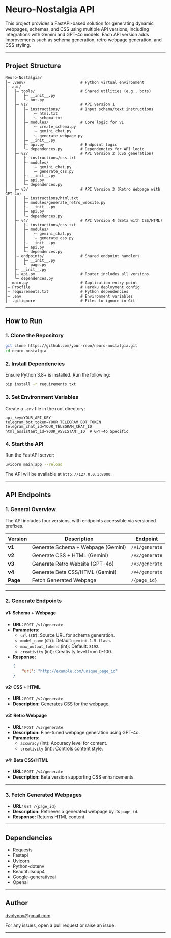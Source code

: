 # **Neuro-Nostalgia API**

This project provides a FastAPI-based solution for generating dynamic webpages, schemas, and CSS using multiple API versions, including integrations with Gemini and GPT-4o models. Each API version adds improvements such as schema generation, retro webpage generation, and CSS styling.

---

## **Project Structure**

```plaintext
Neuro-Nostalgia/
│— .venv/                        # Python virtual environment
│— api/
│   ├— tools/                    # Shared utilities (e.g., bots)
│   │   ├— __init__.py
│   │   └— bot.py
│   ├— v1/                       # API Version 1
│   │   ├— instructions/         # Input schema/text instructions
│   │   │   ├— html.txt
│   │   │   └— schema.txt
│   │   ├— modules/              # Core logic for v1
│   │   │   ├— create_schema.py
│   │   │   ├— gemini_chat.py
│   │   │   └— generate_webpage.py
│   │   ├— __init__.py
│   │   ├— api.py                # Endpoint logic
│   │   └— dependences.py        # Dependencies for API logic
│   ├— v2/                       # API Version 2 (CSS generation)
│   │   ├— instructions/css.txt
│   │   ├— modules/
│   │   │   ├— gemini_chat.py
│   │   │   └— generate_css.py
│   │   ├— __init__.py
│   │   ├— api.py
│   │   └— dependences.py
│   ├— v3/                       # API Version 3 (Retro Webpage with GPT-4o)
│   │   ├— instructions/html.txt
│   │   ├— modules/generate_retro_website.py
│   │   ├— __init__.py
│   │   ├— api.py
│   │   └— dependences.py
│   ├— v4/                       # API Version 4 (Beta with CSS/HTML)
│   │   ├— instructions/css.txt
│   │   ├— modules/
│   │   │   ├— gemini_chat.py
│   │   │   └— generate_css.py
│   │   ├— __init__.py
│   │   ├— api.py
│   │   └— dependences.py
│   ├— endpoints/                # Shared endpoint handlers
│   │   ├— __init__.py
│   │   └— page.py
│   ├— __init__.py
│   ├— api.py                    # Router includes all versions
│   └— dependences.py
│— main.py                       # Application entry point
│— Procfile                      # Heroku deployment config
│— requirements.txt              # Python dependencies
│— .env                          # Environment variables
│— .gitignore                    # Files to ignore in Git
```

---

## **How to Run**

### **1. Clone the Repository**
```bash
git clone https://github.com/your-repo/neuro-nostalgia.git
cd neuro-nostalgia
```

### **2. Install Dependencies**
Ensure Python 3.8+ is installed. Run the following:
```bash
pip install -r requirements.txt
```

### **3. Set Environment Variables**
Create a `.env` file in the root directory:
```plaintext
api_key=YOUR_API_KEY
telegram_bot_token=YOUR_TELEGRAM_BOT_TOKEN
telegram_chat_id=YOUR_TELEGRAM_CHAT_ID
html_assistant_id=YOUR_ASSISTANT_ID  # GPT-4o Specific
```

### **4. Start the API**
Run the FastAPI server:
```bash
uvicorn main:app --reload
```
The API will be available at `http://127.0.0.1:8000`.

---

## **API Endpoints**

### **1. General Overview**
The API includes four versions, with endpoints accessible via versioned prefixes.

| **Version** | **Description**                      | **Endpoint**           |
|-------------|--------------------------------------|------------------------|
| **v1**      | Generate Schema + Webpage (Gemini)   | `/v1/generate`         |
| **v2**      | Generate CSS + HTML (Gemini)         | `/v2/generate`         |
| **v3**      | Generate Retro Website (GPT-4o)      | `/v3/generate`         |
| **v4**      | Generate Beta CSS/HTML (Gemini)      | `/v4/generate`         |
| **Page**    | Fetch Generated Webpage              | `/{page_id}`           |

---

### **2. Generate Endpoints**

#### **v1: Schema + Webpage**
- **URL:** `POST /v1/generate`
- **Parameters:**
  - `url` (str): Source URL for schema generation.
  - `model_name` (str): Default: `gemini-1.5-flash`.
  - `max_output_tokens` (int): Default: `8192`.
  - `creativity` (int): Creativity level from 0-100.
- **Response:**
  ```json
  {
      "url": "http://example.com/unique_page_id"
  }
  ```

#### **v2: CSS + HTML**
- **URL:** `POST /v2/generate`
- **Description:** Generates CSS for the webpage.

#### **v3: Retro Webpage**
- **URL:** `POST /v3/generate`
- **Description:** Fine-tuned webpage generation using GPT-4o.
- **Parameters:**
  - `accuracy` (int): Accuracy level for content.
  - `creativity` (int): Controls content style.

#### **v4: Beta CSS/HTML**
- **URL:** `POST /v4/generate`
- **Description:** Beta version supporting CSS enhancements.

---

### **3. Fetch Generated Webpages**
- **URL:** `GET /{page_id}`
- **Description:** Retrieves a generated webpage by its `page_id`.
- **Response:** Returns HTML content.

---

## **Dependencies**
- Requests
- Fastapi
- Uvicorn
- Python-dotenv
- Beautifulsoup4
- Google-generativeai
- Openai

---

## **Author**
dvolynov@gmail.com

For any issues, open a pull request or raise an issue.

---
